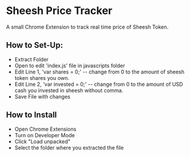 # Sheesh Price Tracker
A small Chrome Extension to track real time price of Sheesh Token.

## How to Set-Up:
- Extract Folder
- Open to edit 'index.js' file in javascripts folder
- Edit Line 1, 'var shares = 0;' -- change from 0 to the amount of sheesh token shares you own.
- Edit Line 2, 'var invested = 0;' -- change from 0 to the amount of USD cash you invested in sheesh without comma.
- Save File with changes

## How to Install
- Open Chrome Extensions
- Turn on Developer Mode
- Click "Load unpacked"
- Select the folder where you extracted the file
